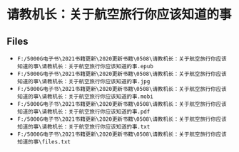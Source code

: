 # 请教机长：关于航空旅行你应该知道的事

## Files

- `F:/5000G电子书\2021书籍更新\2020更新书籍\0508\请教机长：关于航空旅行你应该知道的事\请教机长：关于航空旅行你应该知道的事.epub`
- `F:/5000G电子书\2021书籍更新\2020更新书籍\0508\请教机长：关于航空旅行你应该知道的事\请教机长：关于航空旅行你应该知道的事.jpg`
- `F:/5000G电子书\2021书籍更新\2020更新书籍\0508\请教机长：关于航空旅行你应该知道的事\请教机长：关于航空旅行你应该知道的事.mobi`
- `F:/5000G电子书\2021书籍更新\2020更新书籍\0508\请教机长：关于航空旅行你应该知道的事\请教机长：关于航空旅行你应该知道的事.pdf`
- `F:/5000G电子书\2021书籍更新\2020更新书籍\0508\请教机长：关于航空旅行你应该知道的事\请教机长：关于航空旅行你应该知道的事.txt`
- `F:/5000G电子书\2021书籍更新\2020更新书籍\0508\请教机长：关于航空旅行你应该知道的事\files.txt`

